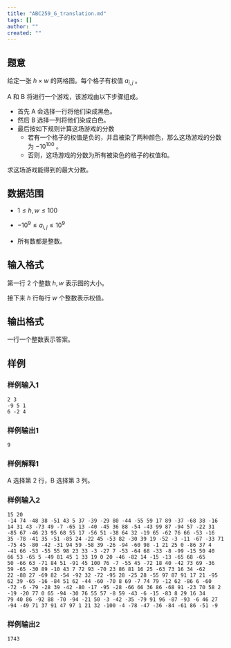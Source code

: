 ```yaml
---
title: "ABC259_G_translation.md"
tags: []
author: ""
created: ""
---
```


## 题意

给定一张 $h \times w$ 的网格图。每个格子有权值 $a_{i,j}$ 。

A 和 B 将进行一个游戏，该游戏由以下步骤组成。  

- 首先 A 会选择一行将他们染成黑色。
- 然后 B 选择一列将他们染成白色。  
- 最后按如下规则计算这场游戏的分数
  - 若有一个格子的权值是负的，并且被染了两种颜色，那么这场游戏的分数为 $- 10^{100}$ 。
  - 否则，这场游戏的分数为所有被染色的格子的权值和。

求这场游戏能得到的最大分数。

## 数据范围

- $1 \leq h,w \leq 100$

- $- 10^9 \leq a_{i,j} \leq 10^9$ 

- 所有数都是整数。

## 输入格式

第一行 $2$ 个整数 $h,w$ 表示图的大小。  

接下来 $h$ 行每行 $w$ 个整数表示权值。

## 输出格式

一行一个整数表示答案。

## 样例

### 样例输入1

```
2 3
-9 5 1
6 -2 4
```

### 样例输出1

```
9
```

### 样例解释1

A 选择第 $2$ 行，B 选择第 $3$ 列。

### 样例输入2

```
15 20
-14 74 -48 38 -51 43 5 37 -39 -29 80 -44 -55 59 17 89 -37 -68 38 -16
14 31 43 -73 49 -7 -65 13 -40 -45 36 88 -54 -43 99 87 -94 57 -22 31
-85 67 -46 23 95 68 55 17 -56 51 -38 64 32 -19 65 -62 76 66 -53 -16
35 -78 -41 35 -51 -85 24 -22 45 -53 82 -30 39 19 -52 -3 -11 -67 -33 71
-75 45 -80 -42 -31 94 59 -58 39 -26 -94 -60 98 -1 21 25 0 -86 37 4
-41 66 -53 -55 55 98 23 33 -3 -27 7 -53 -64 68 -33 -8 -99 -15 50 40
66 53 -65 5 -49 81 45 1 33 19 0 20 -46 -82 14 -15 -13 -65 68 -65
50 -66 63 -71 84 51 -91 45 100 76 -7 -55 45 -72 18 40 -42 73 69 -36
59 -65 -30 89 -10 43 7 72 93 -70 23 86 81 16 25 -63 73 16 34 -62
22 -88 27 -69 82 -54 -92 32 -72 -95 28 -25 28 -55 97 87 91 17 21 -95
62 39 -65 -16 -84 51 62 -44 -60 -70 8 69 -7 74 79 -12 62 -86 6 -60
-72 -6 -79 -28 39 -42 -80 -17 -95 -28 -66 66 36 86 -68 91 -23 70 58 2
-19 -20 77 0 65 -94 -30 76 55 57 -8 59 -43 -6 -15 -83 8 29 16 34
79 40 86 -92 88 -70 -94 -21 50 -3 -42 -35 -79 91 96 -87 -93 -6 46 27
-94 -49 71 37 91 47 97 1 21 32 -100 -4 -78 -47 -36 -84 -61 86 -51 -9
```

### 样例输出2

```
1743
```

